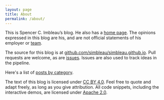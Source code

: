 ```yaml
---
layout: page
title: About
permalink: /about/
---
```


This is Spencer C. Imbleau’s blog. He also has a [home page](https://imbleau.com). The opinions expressed in this blog are his, and are not official statements of his employer or [team].

The source for this blog is at
[github.com/simbleau/simbleau.github.io](https://github.com/simbleau/simbleau.github.io).
Pull requests are welcome, as are [issues](https://github.com/simbleau/simbleau.github.io/issues). Issues are also used to track ideas in the pipeline.

Here's a list of [posts by category](/categories.html).

The text of this blog is licensed under [CC BY 4.0]. Feel free to quote and adapt freely, as long as you give attribution. All code snippets, including the interactive demos, are licensed under [Apache 2.0].

[CC BY 4.0]: https://creativecommons.org/licenses/by/4.0/
[Apache 2.0]: https://www.apache.org/licenses/LICENSE-2.0
[team]: https://blueorigin.com
